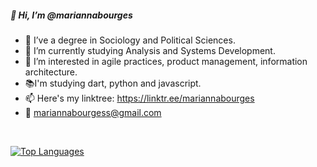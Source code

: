 ##### 👋 Hi, I’m @mariannabourges
 - 👀 I’ve a degree in Sociology and Political Sciences.
 - 🌱 I’m currently studying Analysis and Systems Development.
 - 💞️ I’m interested in agile practices, product management, information architecture. 
 - 📚I'm studying dart, python and javascript.
 - 📫 Here's my linktree: https://linktr.ee/mariannabourges
 - 📩 mariannabourgess@gmail.com

<br>

[![Top Languages](https://github-readme-stats.vercel.app/api/top-langs/?username=mariannabourges&layout=compact)](https://github.com/mariannabourges/github-readme-stats)


